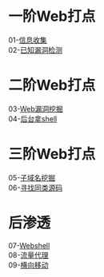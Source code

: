 # 一阶Web打点
01-[信息收集](./详细/01-信息收集.md)  
02-[已知漏洞检测](./详细/02-已知漏洞检测.md)

# 二阶Web打点
03-[Web漏洞挖掘](./详细/03-Web漏洞挖掘.md)  
04-[后台拿shell](./详细/04-后台拿shell.md)

# 三阶Web打点
05-[子域名挖掘](./详细/05-子域名挖掘.md)  
06-[寻找同类源码](./详细/06-寻找同类源码.md)

# 后渗透
07-[Webshell](./详细/07-Webshell.md)  
08-[流量代理](./详细/08-流量代理.md)  
09-[横向移动](./详细/09-横向移动.md)
